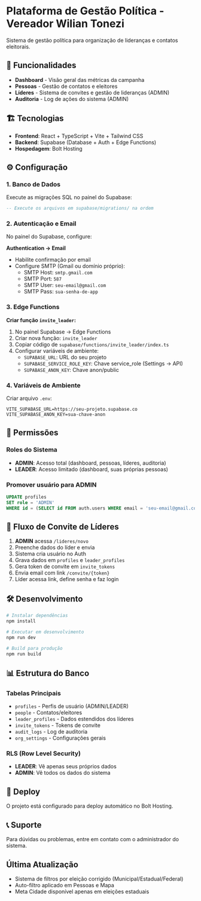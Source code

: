 # Plataforma de Gestão Política - Vereador Wilian Tonezi

Sistema de gestão política para organização de lideranças e contatos eleitorais.

## 🚀 Funcionalidades

- **Dashboard** - Visão geral das métricas da campanha
- **Pessoas** - Gestão de contatos e eleitores
- **Líderes** - Sistema de convites e gestão de lideranças (ADMIN)
- **Auditoria** - Log de ações do sistema (ADMIN)

## 🏗️ Tecnologias

- **Frontend**: React + TypeScript + Vite + Tailwind CSS
- **Backend**: Supabase (Database + Auth + Edge Functions)
- **Hospedagem**: Bolt Hosting

## ⚙️ Configuração

### 1. Banco de Dados

Execute as migrações SQL no painel do Supabase:

```sql
-- Execute os arquivos em supabase/migrations/ na ordem
```

### 2. Autenticação e Email

No painel do Supabase, configure:

**Authentication → Email**
- Habilite confirmação por email
- Configure SMTP (Gmail ou domínio próprio):
  - SMTP Host: `smtp.gmail.com`
  - SMTP Port: `587`
  - SMTP User: `seu-email@gmail.com`
  - SMTP Pass: `sua-senha-de-app`

### 3. Edge Functions

**Criar função `invite_leader`:**

1. No painel Supabase → Edge Functions
2. Criar nova função: `invite_leader`
3. Copiar código de `supabase/functions/invite_leader/index.ts`
4. Configurar variáveis de ambiente:
   - `SUPABASE_URL`: URL do seu projeto
   - `SUPABASE_SERVICE_ROLE_KEY`: Chave service_role (Settings → API)
   - `SUPABASE_ANON_KEY`: Chave anon/public

### 4. Variáveis de Ambiente

Criar arquivo `.env`:

```env
VITE_SUPABASE_URL=https://seu-projeto.supabase.co
VITE_SUPABASE_ANON_KEY=sua-chave-anon
```

## 🔐 Permissões

### Roles do Sistema

- **ADMIN**: Acesso total (dashboard, pessoas, líderes, auditoria)
- **LEADER**: Acesso limitado (dashboard, suas próprias pessoas)

### Promover usuário para ADMIN

```sql
UPDATE profiles 
SET role = 'ADMIN' 
WHERE id = (SELECT id FROM auth.users WHERE email = 'seu-email@gmail.com');
```

## 📧 Fluxo de Convite de Líderes

1. **ADMIN** acessa `/lideres/novo`
2. Preenche dados do líder e envia
3. Sistema cria usuário no Auth
4. Grava dados em `profiles` e `leader_profiles`
5. Gera token de convite em `invite_tokens`
6. Envia email com link `/convite/{token}`
7. Líder acessa link, define senha e faz login

## 🛠️ Desenvolvimento

```bash
# Instalar dependências
npm install

# Executar em desenvolvimento
npm run dev

# Build para produção
npm run build
```

## 📊 Estrutura do Banco

### Tabelas Principais

- `profiles` - Perfis de usuário (ADMIN/LEADER)
- `people` - Contatos/eleitores
- `leader_profiles` - Dados estendidos dos líderes
- `invite_tokens` - Tokens de convite
- `audit_logs` - Log de auditoria
- `org_settings` - Configurações gerais

### RLS (Row Level Security)

- **LEADER**: Vê apenas seus próprios dados
- **ADMIN**: Vê todos os dados do sistema

## 🚀 Deploy

O projeto está configurado para deploy automático no Bolt Hosting.

## 📞 Suporte

Para dúvidas ou problemas, entre em contato com o administrador do sistema.

## Última Atualização
- Sistema de filtros por eleição corrigido (Municipal/Estadual/Federal)
- Auto-filtro aplicado em Pessoas e Mapa
- Meta Cidade disponível apenas em eleições estaduais